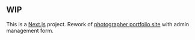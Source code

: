 ## WIP
This is a [Next.js](https://nextjs.org/) project.
Rework of [photographer portfolio site](https://doctorgde1.github.io/portfolio/) with admin management form.
